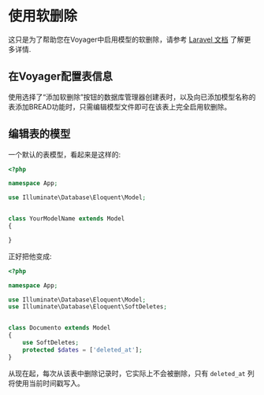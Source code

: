 # 使用软删除


这只是为了帮助您在Voyager中启用模型的软删除，请参考 [Laravel 文档](https://learnku.com/docs/laravel/5.8/eloquent/3931#soft-deleting) 了解更多详情.

## 在Voyager配置表信息

使用选择了“添加软删除”按钮的数据库管理器创建表时，以及向已添加模型名称的表添加BREAD功能时，只需编辑模型文件即可在该表上完全启用软删除。


## 编辑表的模型

一个默认的表模型，看起来是这样的:

```php
<?php

namespace App;

use Illuminate\Database\Eloquent\Model;


class YourModelName extends Model
{

}
```

正好把他变成:

```php
<?php

namespace App;

use Illuminate\Database\Eloquent\Model;
use Illuminate\Database\Eloquent\SoftDeletes;


class Documento extends Model
{
    use SoftDeletes;
    protected $dates = ['deleted_at'];
}
```

从现在起，每次从该表中删除记录时，它实际上不会被删除，只有 `deleted_at` 列将使用当前时间戳写入。



